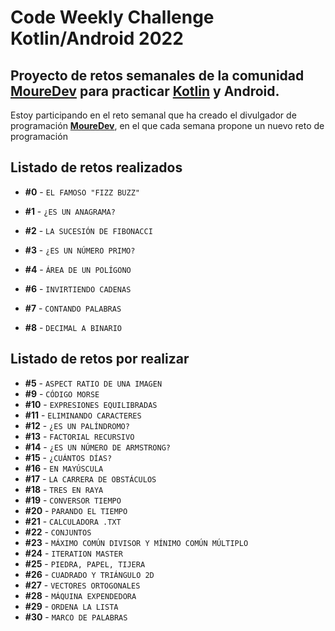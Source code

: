 # Code Weekly Challenge Kotlin/Android 2022
## Proyecto de retos semanales de la comunidad **[MoureDev](https://moure.dev)** para practicar [Kotlin](https://github.com/JetBrains/kotlin) y Android.

Estoy participando en el reto semanal que ha creado el divulgador de programación **[MoureDev](https://moure.dev)**, 
en el que cada semana propone un nuevo reto de programación

## Listado de retos realizados
* **#0** - `EL FAMOSO "FIZZ BUZZ"`
* **#1** - `¿ES UN ANAGRAMA?`
* **#2** - `LA SUCESIÓN DE FIBONACCI`
* **#3** - `¿ES UN NÚMERO PRIMO?`
* **#4** - `ÁREA DE UN POLÍGONO`

* **#6** - `INVIRTIENDO CADENAS`
* **#7** - `CONTANDO PALABRAS`
* **#8** - `DECIMAL A BINARIO`

## Listado de retos por realizar

* **#5** - `ASPECT RATIO DE UNA IMAGEN`
* **#9** - `CÓDIGO MORSE`
* **#10** - `EXPRESIONES EQUILIBRADAS`
* **#11** - `ELIMINANDO CARACTERES`
* **#12** - `¿ES UN PALÍNDROMO?`
* **#13** - `FACTORIAL RECURSIVO`
* **#14** - `¿ES UN NÚMERO DE ARMSTRONG?`
* **#15** - `¿CUÁNTOS DÍAS?`
* **#16** - `EN MAYÚSCULA`
* **#17** - `LA CARRERA DE OBSTÁCULOS`
* **#18** - `TRES EN RAYA`
* **#19** - `CONVERSOR TIEMPO`
* **#20** - `PARANDO EL TIEMPO`
* **#21** - `CALCULADORA .TXT` 
* **#22** - `CONJUNTOS` 
* **#23** - `MÁXIMO COMÚN DIVISOR Y MÍNIMO COMÚN MÚLTIPLO` 
* **#24** - `ITERATION MASTER` 
* **#25** - `PIEDRA, PAPEL, TIJERA` 
* **#26** - `CUADRADO Y TRIÁNGULO 2D` 
* **#27** - `VECTORES ORTOGONALES`
* **#28** - `MÁQUINA EXPENDEDORA`
* **#29** - `ORDENA LA LISTA`
* **#30** - `MARCO DE PALABRAS`
